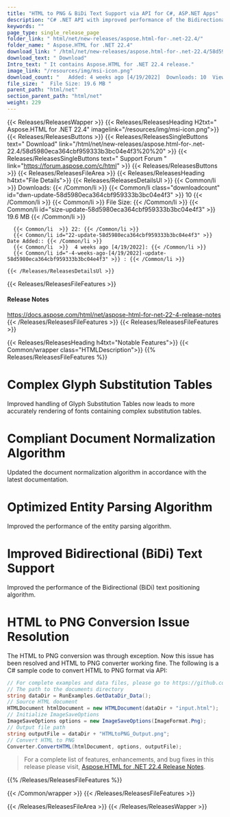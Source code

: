 ```yaml
---
title: "HTML to PNG & BiDi Text Support via API for C#, ASP.NET Apps"
description: "C# .NET API with improved performance of the Bidirectional (BiDi) text positioning algorithm, entity parsing algorithm, and document normalization algorithm."
keywords: ""
page_type: single_release_page
folder_link: " html/net/new-releases/aspose.html-for-.net-22.4/"
folder_name: " Aspose.HTML for .NET 22.4"
download_link: " /html/net/new-releases/aspose.html-for-.net-22.4/58d5980eca364cbf959333b3bc04e4f3"
download_text: " Download"
Intro_text: " It contains Aspose.HTML for .NET 22.4 release."
image_link: "/resources/img/msi-icon.png"
download_count: "   Added: 4 weeks ago [4/19/2022]  Downloads: 10  Views: 21"
file_size: "  File Size: 19.6 MB "
parent_path: "html/net"
section_parent_path: "html/net"
weight: 229
---
```


{{< Releases/ReleasesWapper >}}
{{< Releases/ReleasesHeading H2txt=" Aspose.HTML for .NET 22.4" imagelink="/resources/img/msi-icon.png">}}
{{< Releases/ReleasesButtons >}}
{{< Releases/ReleasesSingleButtons text=" Download" link="/html/net/new-releases/aspose.html-for-.net-22.4/58d5980eca364cbf959333b3bc04e4f3%20%20" >}}
{{< Releases/ReleasesSingleButtons text=" Support Forum " link="https://forum.aspose.com/c/html" >}}
{{< Releases/ReleasesButtons >}}
{{< Releases/ReleasesFileArea >}}
{{< Releases/ReleasesHeading h4txt="File Details">}}
{{< Releases/ReleasesDetailsUl >}}
{{< Common/li  >}} Downloads: {{< /Common/li >}}
{{< Common/li class="downloadcount" id="dwn-update-58d5980eca364cbf959333b3bc04e4f3" >}} 10 {{< /Common/li >}}
{{< Common/li  >}} File Size: {{< /Common/li >}}
{{< Common/li id="size-update-58d5980eca364cbf959333b3bc04e4f3" >}} 19.6 MB {{< /Common/li >}}

      {{< Common/li  >}} 22: {{< /Common/li >}}
      {{< Common/li id="22-update-58d5980eca364cbf959333b3bc04e4f3" >}} Date Added:: {{< /Common/li >}}
      {{< Common/li  >}}  4 weeks ago [4/19/2022]: {{< /Common/li >}}
      {{< Common/li id="-4-weeks-ago-[4/19/2022]-update-58d5980eca364cbf959333b3bc04e4f3" >}} : {{< /Common/li >}}

    {{< /Releases/ReleasesDetailsUl >}}

{{< Releases/ReleasesFileFeatures >}}
<h4>Release Notes</h4><div><a href="https://docs.aspose.com/html/net/aspose-html-for-net-22-4-release-notes">https://docs.aspose.com/html/net/aspose-html-for-net-22-4-release-notes</a></div>
{{< /Releases/ReleasesFileFeatures >}}
{{< Releases/ReleasesFileFeatures >}}

{{< Releases/ReleasesHeading h4txt="Notable Features">}}
{{< Common/wrapper class="HTMLDescription">}}
{{% Releases/ReleasesFileFeatures %}}

# Complex Glyph Substitution Tables

Improved handling of Glyph Substitution Tables now leads to more accurately rendering of fonts containing complex substitution tables.

# Compliant Document Normalization Algorithm

Updated the document normalization algorithm in accordance with the latest documentation.

# Optimized Entity Parsing Algorithm

Improved the performance of the entity parsing algorithm.

# Improved Bidirectional (BiDi) Text Support

Improved the performance of the Bidirectional (BiDi) text positioning algorithm.

# HTML to PNG Conversion Issue Resolution

The HTML to PNG conversion was through exception. Now this issue has been resolved and HTML to PNG converter working fine. The following is a C# sample code to convert HTML to PNG format via API:

```csharp
// For complete examples and data files, please go to https://github.com/aspose-html/Aspose.HTML-for-.NET
// The path to the documents directory
string dataDir = RunExamples.GetDataDir_Data();
// Source HTML document  
HTMLDocument htmlDocument = new HTMLDocument(dataDir + "input.html");
// Initialize ImageSaveOptions 
ImageSaveOptions options = new ImageSaveOptions(ImageFormat.Png);
// Output file path 
string outputFile = dataDir + "HTMLtoPNG_Output.png";
// Convert HTML to PNG
Converter.ConvertHTML(htmlDocument, options, outputFile);
```

> For a complete list of features, enhancements, and bug fixes in this release please visit, [Aspose.HTML for .NET 22.4 Release Notes](https://docs.aspose.com/html/net/aspose-html-for-net-22-4-release-notes/).

{{% /Releases/ReleasesFileFeatures %}}

{{< /Common/wrapper >}}
{{< /Releases/ReleasesFileFeatures >}}

{{< /Releases/ReleasesFileArea >}}
{{< /Releases/ReleasesWapper >}}
